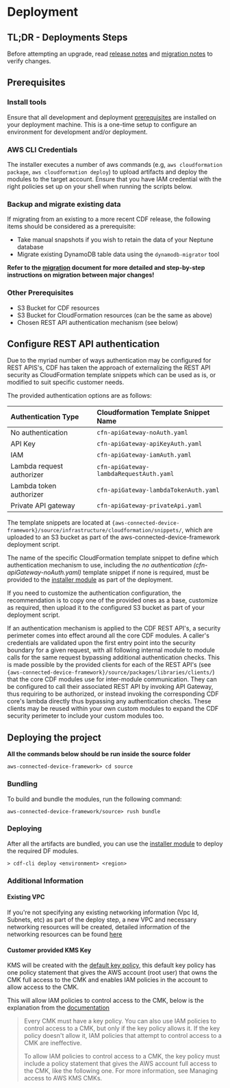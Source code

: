 # Deployment

## TL;DR - Deployments Steps

Before attempting an upgrade, read [release notes](https://github.com/aws/aws-connected-device-framework/releases) and [migration notes](./migration.md) to verify changes.  

## Prerequisites

### Install tools

Ensure that all development and deployment [prerequisites](development/prerequisites.md) are installed on your deployment machine. This is a one-time setup to configure an environment for development and/or deployment.

### AWS CLI Credentials

The installer executes a number of aws commands (e.g, `aws cloudformation package`, `aws cloudformation deploy`) to upload artifacts and deploy the modules to the target account. Ensure that you have IAM credential with the right policies set up on your shell when running the scripts below.

### Backup and migrate existing data

If migrating from an existing to a more recent CDF release, the following items should be considered as a prerequisite:

* Take manual snapshots if you wish to retain the data of your Neptune database
* Migrate existing DynamoDB table data using the `dynamodb-migrator` tool

**Refer to the [migration](./migration.md) document for more detailed and step-by-step instructions on migration between major changes!**

### Other Prerequisites

* S3 Bucket for CDF resources
* S3 Bucket for CloudFormation resources (can be the same as above)
* Chosen REST API authentication mechanism (see below)

## Configure REST API authentication

Due to the myriad number of ways authentication may be configured for REST APIS's, CDF has taken the approach of externalizing the REST API security as CloudFormation template snippets which can be used as is, or modified to suit specific customer needs.  

The provided authentication options are as follows:

| Authentication Type | Cloudformation Template Snippet Name |
| :--- | :--- |
| No authentication | `cfn-apiGateway-noAuth.yaml` |
| API Key | `cfn-apiGateway-apiKeyAuth.yaml` |
| IAM | `cfn-apiGateway-iamAuth.yaml` |
| Lambda request authorizer | `cfn-apiGateway-lambdaRequestAuth.yaml` |
| Lambda token authorizer | `cfn-apiGateway-lambdaTokenAuth.yaml` |
| Private API gateway | `cfn-apiGateway-privateApi.yaml` |

The template snippets are located at `{aws-connected-device-framework}/source/infrastructure/cloudformation/snippets/`, which are uploaded to an S3 bucket as part of the aws-connected-device-framework deployment script.  

The name of the specific CloudFormation template snippet to define which authentication mechanism to use, including the _no authentication (cfn-apiGateway-noAuth.yaml)_ template snippet if none is required, must be provided to the [installer module](../packages/installer/README.md) as part of the deployment.

If you need to customize the authentication configuration, the recommendation is to copy one of the provided ones as a base, customize as required, then upload it to the configured S3 bucket as part of your deployment script.

If an authentication mechanism is applied to the CDF REST API's, a security perimeter comes into effect around all the core CDF modules.  A caller's credentials are validated upon the first entry point into the security boundary for a given request, with all following internal module to module calls for the same request bypassing additional authentication checks.  This is made possible by the provided clients for each of the REST API's (see `{aws-connected-device-framework}/source/packages/libraries/clients/`) that the core CDF modules use for inter-module communication.  They can be configured to call their associated REST API by invoking API Gateway, thus requiring to be authorized, or instead invoking the corresponding CDF core's lambda directly thus bypassing any authentication checks.  These clients may be reused within your own custom modules to expand the CDF security perimeter to include your custom modules too.

## Deploying the project

**All the commands below should be run inside the source folder**

```shell
aws-connected-device-framework> cd source
```

### Bundling

To build and bundle the modules, run the following command:

```shell
aws-connected-device-framework/source> rush bundle
```

### Deploying

After all the artifacts are bundled, you can use the [installer module](../packages/services/installer/README.md) to deploy the required DF modules.

```shell
> cdf-cli deploy <environment> <region>
```

### Additional Information

#### Existing VPC

If you're not specifying any existing networking information (Vpc Id, Subnets, etc) as part of the deploy step, a new VPC and necessary networking resources will be created, detailed information of the networking resources can be found [here](../../source/infrastructure/cloudformation/cfn-networking.yaml) 

#### Customer provided KMS Key

KMS will be created with the [default key policy](https://docs.aws.amazon.com/kms/latest/developerguide/key-policies.html#key-policy-default), this default key policy has one policy statement that gives the AWS account (root user) that owns the CMK full access to the CMK and enables IAM policies in the account to allow access to the CMK.

This will allow IAM policies to control access to the CMK, below is the explanation from the [documentation](https://docs.aws.amazon.com/kms/latest/developerguide/key-policies.html#key-policy-default-allow-root-enable-iam)

> Every CMK must have a key policy. You can also use IAM policies to control access to a CMK, but only if the key policy allows it. If the key policy doesn't allow it, IAM policies that attempt to control access to a CMK are ineffective.
>
> To allow IAM policies to control access to a CMK, the key policy must include a policy statement that gives the AWS account full access to the CMK, like the following one. For more information, see Managing access to AWS KMS CMKs.
